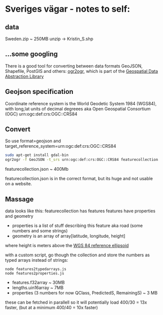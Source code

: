 # Sveriges vägar - notes to self:
## data
Sweden.zip ~ 250MB
unzip -> Kristin_S.shp

## ...some googling
There is a good tool for converting between data formats GeoJSON, Shapefile, PostGIS and others:
[ogr2ogr](https://gdal.org/programs/ogr2ogr.html), which is part of the [Geospatial Data Abstraction Library](https://gdal.org/index.html)

## Geojson specification
Coordinate reference system is the World Geodetic System 1984 (WGS84), with long,lat units of decimal degreees aka Open Geospatial Consortium (OGC) urn:ogc:def:crs:OGC::CRS84

## Convert
So use format=geojson and target_reference_system=urn:ogc:def:crs:OGC::CRS84
```bash
sudo apt-get install gdal-bin
ogr2ogr -f GeoJSON -t_srs urn:ogc:def:crs:OGC::CRS84 featurecollection.json Kristin_S.shp
```
featurecollection.json ~ 400Mb

featurecollection.json is in the correct format, but its huge and not usable on a website.

## Massage
data looks like this:
featurecollection has features
features have properties and geometry

- properties is a list of stuff describing this feature aka road (some numbers and some strings)
- geometry is an array of array[latitude, longitude, height]

where height is meters above the [WGS 84 reference ellipsoid](https://gisgeography.com/wgs84-world-geodetic-system/)

with a custom script, go though the collection and store the numbers as typed arrays instead of strings:

```
node features2typedarrays.js
node features2properties.js
```

- features.f32array ~ 30MB
- lengths.uin16array ~ 7MB
- properties (3 numbers for now QClass, PredictedS, RemainingS) ~ 3 MB

these can be fetched in parallell so it will potentially load
400/30 = 13x faster, (but at a minimum 400/40 = 10x faster)



